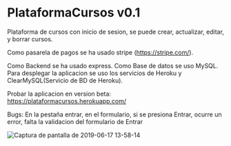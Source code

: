 # PlataformaCursos v0.1

Plataforma de cursos con inicio de sesion, se puede crear, actualizar, editar, y borrar cursos.

Como pasarela de pagos se ha usado stripe (https://stripe.com/).

Como Backend se ha usado express.
Como Base de datos se uso MySQL.
Para desplegar la aplicacion se uso los servicios de Heroku y ClearMySQL(Servicio de BD de Heroku).

Probar la aplicacion en version beta: https://plataformacursos.herokuapp.com/

Bugs: En la pestaña entrar, en el formulario, si se presiona Entrar, ocurre un error, falta la validacion del formulario de Entrar

![Captura de pantalla de 2019-06-17 13-58-14](https://user-images.githubusercontent.com/31213239/59629229-fb64da00-9107-11e9-9524-d7a63599c366.png)



